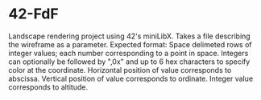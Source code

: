 # 42-FdF

Landscape rendering project using 42's miniLibX.
Takes a file describing the wireframe as a parameter.
Expected format:
	Space delimeted rows of integer values; each number corresponding to a point in space.
	Integers can optionally be followed by ",0x" and up to 6 hex characters to specify color at the coordinate.
	Horizontal position of value corresponds to abscissa.
	Vertical position of value corresponds to ordinate.
	Integer value corresponds to altitude.

